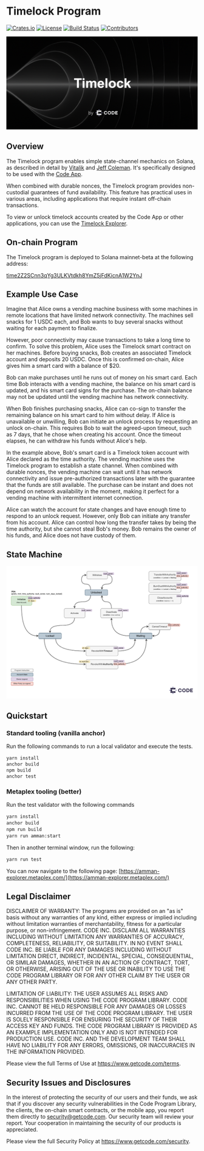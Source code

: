 # Timelock Program

[![Crates.io](https://img.shields.io/crates/v/timelock)](https://crates.io/crates/timelock)
[![License](https://img.shields.io/crates/l/timelock)](https://github.com/code-wallet/code-program-library/blob/main/timelock/LICENSE.txt)
[![Build Status](https://img.shields.io/github/workflow/status/code-wallet/code-program-library/Rust/main)](https://github.com/code-wallet/code-program-library/actions/workflows/rust.yml?query=branch%3Amain)
[![Contributors](https://img.shields.io/github/contributors/code-wallet/code-program-library)](https://github.com/code-wallet/code-program-library/graphs/contributors)

<img src="/timelock/docs/timelock-banner.png?raw=true">

## Overview 

The Timelock program enables simple state-channel mechanics on Solana, as
described in detail by
[Vitalik](https://vitalik.ca/general/2021/01/05/rollup.html) and [Jeff
Coleman](https://www.jeffcoleman.ca/state-channels/). It's specifically designed
to be used with the [Code App](http://getcode.com). 

When combined with durable nonces, the Timelock program provides non-custodial
guarantees of fund availability. This feature has practical uses in various
areas, including applications that require instant off-chain transactions.

To view or unlock timelock accounts created by the Code App or other
applications, you can use the
[Timelock Explorer](https://code-wallet.github.io/timelock-explorer/).

## On-chain Program

The Timelock program is deployed to Solana mainnet-beta at the following address:

[time2Z2SCnn3qYg3ULKVtdkh8YmZ5jFdKicnA1W2YnJ](https://explorer.solana.com/address/time2Z2SCnn3qYg3ULKVtdkh8YmZ5jFdKicnA1W2YnJ)

## Example Use Case

Imagine that Alice owns a vending machine business with some machines in remote
locations that have limited network connectivity. The machines sell snacks for 1
USDC each, and Bob wants to buy several snacks without waiting for each payment
to finalize.

However, poor connectivity may cause transactions to take a long time to
confirm. To solve this problem, Alice uses the Timelock smart contract on her
machines. Before buying snacks, Bob creates an associated Timelock account and
deposits 20 USDC. Once this is confirmed on-chain, Alice gives him a smart card
with a balance of $20.

Bob can make purchases until he runs out of money on his smart card. Each time
Bob interacts with a vending machine, the balance on his smart card is updated,
and his smart card signs for the purchase. The on-chain balance may not be
updated until the vending machine has network connectivity.

When Bob finishes purchasing snacks, Alice can co-sign to transfer the remaining
balance on his smart card to him without delay. If Alice is unavailable or
unwilling, Bob can initiate an unlock process by requesting an unlock on-chain.
This requires Bob to wait the agreed-upon timeout, such as 7 days, that he chose
when creating his account. Once the timeout elapses, he can withdraw his funds
without Alice's help.

In the example above, Bob's smart card is a Timelock token account with Alice
declared as the time authority. The vending machine uses the Timelock program to
establish a state channel. When combined with durable nonces, the vending
machine can wait until it has network connectivity and issue pre-authorized
transactions later with the guarantee that the funds are still available. The
purchase can be instant and does not depend on network availability in the
moment, making it perfect for a vending machine with intermittent internet
connection.

Alice can watch the account for state changes and have enough time to respond to
an unlock request. However, only Bob can initiate any transfer from his account.
Alice can control how long the transfer takes by being the time authority, but
she cannot steal Bob's money. Bob remains the owner of his funds, and Alice does
not have custody of them.

## State Machine

<img src="/timelock/docs/timelock-token.png?raw=true">

## Quickstart

### Standard tooling (vanilla anchor) 

Run the following commands to run a local validator and execute the tests.

```
yarn install
anchor build
npm build
anchor test
```

### Metaplex tooling (better)

Run the test validator with the following commands

```bash
yarn install
anchor build
npm run build
yarn run amman:start
```

Then in another terminal window, run the following:

```bash
yarn run test
```

You can now navigate to the following page: [https://amman-explorer.metaplex.com/](https://amman-explorer.metaplex.com/)

## Legal Disclaimer

DISCLAIMER OF WARRANTY: The programs are provided on an "as is" basis without any warranties of any kind, either express or implied including without limitation warranties of merchantability, fitness for a particular purpose, or non-infringement. CODE INC. DISCLAIM ALL WARRANTIES INCLUDING WITHOUT LIMITATION ANY WARRANTIES OF ACCURACY, COMPLETENESS, RELIABILITY, OR SUITABILITY. IN NO EVENT SHALL CODE INC. BE LIABLE FOR ANY DAMAGES INCLUDING WITHOUT LIMITATION DIRECT, INDIRECT, INCIDENTAL, SPECIAL, CONSEQUENTIAL, OR SIMILAR DAMAGES, WHETHER IN AN ACTION OF CONTRACT, TORT, OR OTHERWISE, ARISING OUT OF THE USE OR INABILITY TO USE THE CODE PROGRAM LIBRARY OR FOR ANY OTHER CLAIM BY THE USER OR ANY OTHER PARTY.

LIMITATION OF LIABILITY: THE USER ASSUMES ALL RISKS AND RESPONSIBILITIES WHEN USING THE CODE PROGRAM LIBRARY. CODE INC. CANNOT BE HELD RESPONSIBLE FOR ANY DAMAGES OR LOSSES INCURRED FROM THE USE OF THE CODE PROGRAM LIBRARY. THE USER IS SOLELY RESPONSIBLE FOR ENSURING THE SECURITY OF THEIR ACCESS KEY AND FUNDS. THE CODE PROGRAM LIBRARY IS PROVIDED AS AN EXAMPLE IMPLEMENTATION ONLY AND IS NOT INTENDED FOR PRODUCTION USE. CODE INC. AND THE DEVELOPMENT TEAM SHALL HAVE NO LIABILITY FOR ANY ERRORS, OMISSIONS, OR INACCURACIES IN THE INFORMATION PROVIDED.

Please view the full Terms of Use at https://www.getcode.com/terms.

## Security Issues and Disclosures

In the interest of protecting the security of our users and their funds, we ask that if you discover any security vulnerabilities in the Code Program Library, the clients, the on-chain smart contracts, or the mobile app, you report them directly to security@getcode.com. Our security team will review your report. Your cooperation in maintaining the security of our products is appreciated.

Please view the full Security Policy at https://www.getcode.com/security.
